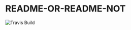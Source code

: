 # README-OR-README-NOT
![Travis Build](https://img.shields.io/travis/com/judgedgeo/README-OR-README-NOT/main)